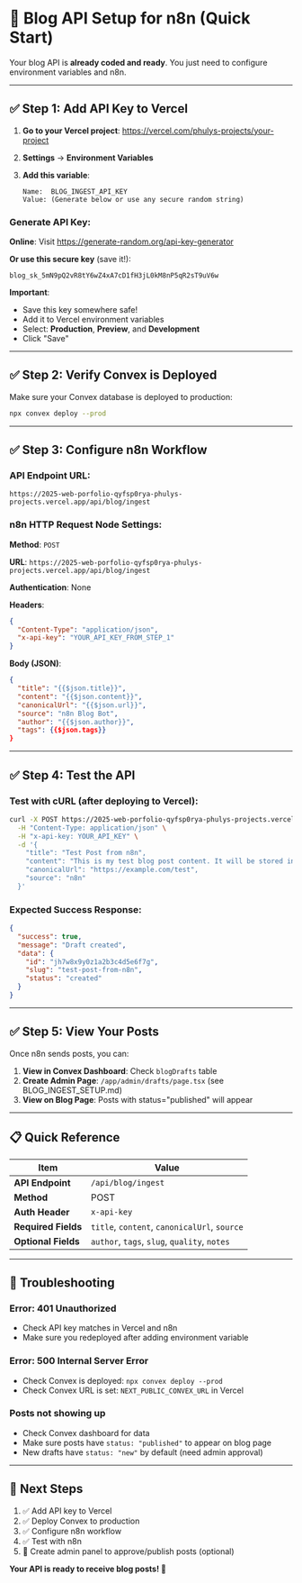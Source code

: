 # 🚀 Blog API Setup for n8n (Quick Start)

Your blog API is **already coded and ready**. You just need to configure environment variables and n8n.

---

## ✅ Step 1: Add API Key to Vercel

1. **Go to your Vercel project**: https://vercel.com/phulys-projects/your-project
2. **Settings** → **Environment Variables**
3. **Add this variable**:

   ```
   Name:  BLOG_INGEST_API_KEY
   Value: (Generate below or use any secure random string)
   ```

### Generate API Key:

**Online**: Visit https://generate-random.org/api-key-generator

**Or use this secure key** (save it!):
```
blog_sk_5mN9pQ2vR8tY6wZ4xA7cD1fH3jL0kM8nP5qR2sT9uV6w
```

**Important**: 
- Save this key somewhere safe!
- Add it to Vercel environment variables
- Select: **Production**, **Preview**, and **Development**
- Click "Save"

---

## ✅ Step 2: Verify Convex is Deployed

Make sure your Convex database is deployed to production:

```bash
npx convex deploy --prod
```

---

## ✅ Step 3: Configure n8n Workflow

### **API Endpoint URL:**
```
https://2025-web-porfolio-qyfsp0rya-phulys-projects.vercel.app/api/blog/ingest
```

### **n8n HTTP Request Node Settings:**

**Method**: `POST`

**URL**: `https://2025-web-porfolio-qyfsp0rya-phulys-projects.vercel.app/api/blog/ingest`

**Authentication**: None

**Headers**:
```json
{
  "Content-Type": "application/json",
  "x-api-key": "YOUR_API_KEY_FROM_STEP_1"
}
```

**Body (JSON)**:
```json
{
  "title": "{{$json.title}}",
  "content": "{{$json.content}}",
  "canonicalUrl": "{{$json.url}}",
  "source": "n8n Blog Bot",
  "author": "{{$json.author}}",
  "tags": {{$json.tags}}
}
```

---

## ✅ Step 4: Test the API

### Test with cURL (after deploying to Vercel):

```bash
curl -X POST https://2025-web-porfolio-qyfsp0rya-phulys-projects.vercel.app/api/blog/ingest \
  -H "Content-Type: application/json" \
  -H "x-api-key: YOUR_API_KEY" \
  -d '{
    "title": "Test Post from n8n",
    "content": "This is my test blog post content. It will be stored in Convex!",
    "canonicalUrl": "https://example.com/test",
    "source": "n8n"
  }'
```

### Expected Success Response:
```json
{
  "success": true,
  "message": "Draft created",
  "data": {
    "id": "jh7w8x9y0z1a2b3c4d5e6f7g",
    "slug": "test-post-from-n8n",
    "status": "created"
  }
}
```

---

## ✅ Step 5: View Your Posts

Once n8n sends posts, you can:

1. **View in Convex Dashboard**: Check `blogDrafts` table
2. **Create Admin Page**: `/app/admin/drafts/page.tsx` (see BLOG_INGEST_SETUP.md)
3. **View on Blog Page**: Posts with status="published" will appear

---

## 📋 Quick Reference

| Item | Value |
|------|-------|
| **API Endpoint** | `/api/blog/ingest` |
| **Method** | POST |
| **Auth Header** | `x-api-key` |
| **Required Fields** | `title`, `content`, `canonicalUrl`, `source` |
| **Optional Fields** | `author`, `tags`, `slug`, `quality`, `notes` |

---

## 🐛 Troubleshooting

### Error: 401 Unauthorized
- Check API key matches in Vercel and n8n
- Make sure you redeployed after adding environment variable

### Error: 500 Internal Server Error
- Check Convex is deployed: `npx convex deploy --prod`
- Check Convex URL is set: `NEXT_PUBLIC_CONVEX_URL` in Vercel

### Posts not showing up
- Check Convex dashboard for data
- Make sure posts have `status: "published"` to appear on blog page
- New drafts have `status: "new"` by default (need admin approval)

---

## 🎯 Next Steps

1. ✅ Add API key to Vercel
2. ✅ Deploy Convex to production
3. ✅ Configure n8n workflow
4. ✅ Test with n8n
5. 📝 Create admin panel to approve/publish posts (optional)

**Your API is ready to receive blog posts! 🚀**


